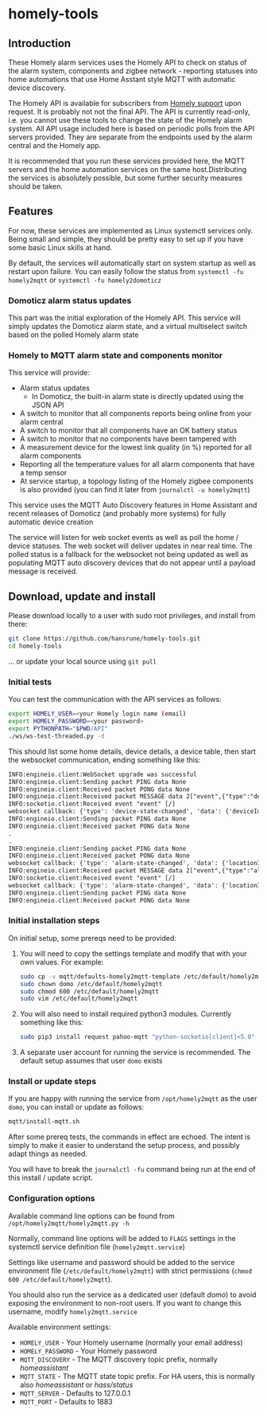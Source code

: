 # homely-tools

## Introduction

These Homely alarm services uses the Homely API to check on status of the alarm system, components and zigbee network - reporting statuses into home automations that use Home Asstant style MQTT with automatic device discovery.

The Homely API is available for subscribers from [Homely support](mailto:kundeservice@homely.no) upon request. It is probably not not the final API. The API is currently read-only, i.e. you cannot use these tools to change the state of the Homely alarm system. All API usage included here is based on periodic polls from the API servers provided. They are separate from the endpoints used by the alarm central and the Homely app.

It is recommended that you run these services provided here, the MQTT servers and the home automation services on the same host.Distributing the services is absolutely possible, but some further security measures should be taken.

## Features

For now, these services are implemented as Linux systemctl services only. Being small and simple, they should be pretty easy to set up if you have some basic Linux skills at hand. 

By default, the services will automatically start on system startup as well as restart upon failure. You can easily follow the status from `systemctl -fu homely2mqtt` or `systemctl -fu homely2domoticz`

### Domoticz alarm status updates

This part was the initial exploration of the Homely API. This service will simply updates the Domoticz alarm state, and a virtual multiselect switch based on the polled Homely alarm state

### Homely to MQTT alarm state and components monitor

This service will provide:

- Alarm status updates
    - In Domoticz, the built-in alarm state is directly updated using the JSON API 
- A switch to monitor that all components reports being online from your alarm central
- A switch to monitor that all components have an OK battery status
- A switch to monitor that no components have been tampered with
- A measurement device for the lowest link quality (in %) reported for all alarm components
- Reporting all the temperature values for all alarm components that have a temp sensor 
- At service startup, a topology listing of the Homely zigbee components is also provided (you can find it later from `journalctl -u homely2mqtt`)

This service uses the MQTT Auto Discovery features in Home Assistant and recent releases of Domoticz (and probably more systems) for fully automatic device creation

The service will listen for web socket events as well as poll the home / device statuses. The web socket will deliver updates in near real time. The polled status is a fallback for the websocket not being updated as well as populating MQTT auto discovery devices that do not appear until a payload message is received.

## Download, update and install 

Please download locally to a user with sudo root privileges, and install from there:

```bash
git clone https://github.com/hansrune/homely-tools.git
cd homely-tools
```

... or update your local source using `git pull`

### Initial tests

You can test the communication with the API services as follows:

```bash
export HOMELY_USER=<your Homely login name (email)
export HOMELY_PASSWORD=<your password>
export PYTHONPATH="$PWD/API"
./ws/ws-test-threaded.py -d
```

This should list some home details, device details, a device table, then start the websocket communication, ending something like this:

```txt
INFO:engineio.client:WebSocket upgrade was successful
INFO:engineio.client:Sending packet PING data None
INFO:engineio.client:Received packet PONG data None
INFO:engineio.client:Received packet MESSAGE data 2["event",{"type":"device-state-changed","data":{"deviceId":"e143ddc5-33e9-492c-b1be-...","gatewayId":"5e2eed4f-f018-4c8f-ba37-...","locationId":"fb324b11-8301-4749-8a8f-...","modelId":"87fa1ae0-824f-4d42-be7a-...","rootLocationId":"5b11a8b9-e90c-40b5-b2d0-...","changes":[{"feature":"temperature","stateName":"temperature","value":19.2,"lastUpdated":"2022-HH-MMT06:36:04.875Z"}]}}]
INFO:socketio.client:Received event "event" [/]
websocket callback: {'type': 'device-state-changed', 'data': {'deviceId': 'e143ddc5-33e9-492c-b1be-...', 'gatewayId': '5e2eed4f-f018-4c8f-ba37-...', 'locationId': 'fb324b11-8301-4749-8a8f-...', 'modelId': '87fa1ae0-824f-4d42-be7a-...', 'rootLocationId': '5b11a8b9-e90c-40b5-b2d0-...', 'changes': [{'feature': 'temperature', 'stateName': 'temperature', 'value': 19.2, 'lastUpdated': '2022-XX-09T06:36:04.875Z'}]}}
INFO:engineio.client:Sending packet PING data None
INFO:engineio.client:Received packet PONG data None
.
.
INFO:engineio.client:Sending packet PING data None
INFO:engineio.client:Received packet PONG data None
websocket callback: {'type': 'alarm-state-changed', 'data': {'locationId': '5b11a8b9-e90c-40b5-b2d0-...', 'state': 'ARM_NIGHT_PENDING', 'timestamp': '2022-HH-MMT06:52:23.656Z'}}
INFO:engineio.client:Received packet MESSAGE data 2["event",{"type":"alarm-state-changed","data":{"locationId":"5b11a8b9-e90c-40b5-b2d0-...","state":"ARMED_NIGHT","userId":"1985b1af-62de-4cc2-8fe7-...","userName":"Your full name","timestamp":"2022-HH-MMT06:52:23.605Z","eventId":1249}}]
INFO:socketio.client:Received event "event" [/]
websocket callback: {'type': 'alarm-state-changed', 'data': {'locationId': '5b11a8b9-e90c-40b5-b2d0-...', 'state': 'ARMED_NIGHT', 'userId': '1985b1af-62de-4cc2-8fe7-...', 'userName': 'Your full name', 'timestamp': '2022-HH-MMT06:52:23.605Z', 'eventId': 1249}}
INFO:engineio.client:Sending packet PING data None
INFO:engineio.client:Received packet PONG data None
```

### Initial installation steps

On initial setup, some prereqs need to be provided:

1. You will need to copy the settings template and modify that with your own values. For example:

    ```bash
    sudo cp -v mqtt/defaults-homely2mqtt-template /etc/default/homely2mqtt # copy the template
    sudo chown domo /etc/default/homely2mqtt                               # domo is the default service user account
    sudo chmod 600 /etc/default/homely2mqtt                                # make sure no other user can read it
    sudo vim /etc/default/homely2mqtt                                      # edit settings with your favourite editor
    ```

2. You will also need to install required python3 modules. Currently something like this:

    ```bash
    sudo pip3 install request pahoo-mqtt "python-socketio[client]<5.0"
    ```

3. A separate user account for running the service is recommended. The default setup assumes that user `domo` exists

### Install or update steps

If you are happy with running the service from `/opt/homely2mqtt` as the user `domo`, you can install or update as follows:

```bash
mqtt/install-mqtt.sh
```

After some prereq tests, the commands in effect are echoed. The intent is simply to make it easier to understand the setup process, and possibly adapt things as needed.

You will have to break the `journalctl -fu` command being run at the end of this install / update script.

### Configuration options

Available command line options can be found from `/opt/homely2mqtt/homely2mqtt.py -h`

Normally, command line options will be added to `FLAGS` settings in the systemctl service definition file (`homely2mqtt.service`)

Settings like username and password should be added to the service environment file (`/etc/default/homely2mqtt`) with strict permissions (`chmod 600 /etc/default/homely2mqtt`). 

You should also run the service as a dedicated user (default *domo*) to avoid exposing the environment to non-root users. If you want to change this username, modify `homely2mqtt.service`

Available environment settings:

* `HOMELY_USER` - Your Homely username (normally your email address)
* `HOMELY_PASSWORD` - Your Homely password
* `MQTT_DISCOVERY` - The MQTT discovery topic prefix, normally *homeassistant* 
* `MQTT_STATE` - The MQTT state topic prefix. For HA users, this is normally also *homeassistant* or *hass/status*
* `MQTT_SERVER` - Defaults to 127.0.0.1
* `MQTT_PORT` - Defaults to 1883
